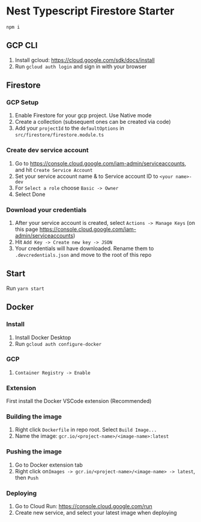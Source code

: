 # Nest Typescript Firestore Starter

`npm i`

## GCP CLI

1. Install gcloud: <https://cloud.google.com/sdk/docs/install>
2. Run `gcloud auth login` and sign in with your browser

## Firestore

### GCP Setup

1. Enable Firestore for your gcp project. Use Native mode
2. Create a collection (subsequent ones can be created via code)
3. Add your `projectId` to the `defaultOptions` in `src/firestore/firestore.module.ts`

### Create dev service account

1. Go to <https://console.cloud.google.com/iam-admin/serviceaccounts>, and hit `Create Service Account`
2. Set your service account name & to Service account ID to `<your name>-dev`
3. For `Select a role` choose `Basic -> Owner`
4. Select Done

### Download your credentials

1. After your service account is created, select `Actions -> Manage Keys` (on this page <https://console.cloud.google.com/iam-admin/serviceaccounts>)
2. Hit `Add Key -> Create new key -> JSON`
3. Your credentials will have downloaded. Rename them to `.devcredentials.json` and move to the root of this repo

## Start

Run `yarn start`

## Docker

### Install

1. Install Docker Desktop
2. Run `gcloud auth configure-docker`

### GCP

1. `Container Registry -> Enable`

### Extension

First install the Docker VSCode extension (Recommended)

### Building the image

1. Right click `Dockerfile` in repo root. Select `Build Image...`
2. Name the image: `gcr.io/<project-name>/<image-name>:latest`

### Pushing the image

1. Go to Docker extension tab
2. Right click on`Images -> gcr.io/<project-name>/<image-name> -> latest`, then `Push`

### Deploying

1. Go to Cloud Run: <https://console.cloud.google.com/run>
2. Create new service, and select your latest image when deploying

